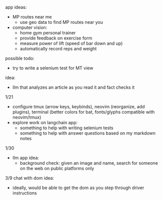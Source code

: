 app ideas:
- MP routes near me
	- use geo data to find MP routes near you
- computer vision:
	- home gym personal trainer
	- provide feedback on exercise form
	- measure power of lift (speed of bar down and up)
	- automatically record reps and weight

possible todo:
- try to write a selenium test for MT view

idea:
- llm that analyzes an article as you read it and fact checks it

1/21
- configure tmux (arrow keys, keybinds), neovim (reorganize, add plugins), terminal (better colors for bat, fonts/glyphs compatible with neovim/tmux)
- explore work on langchain app:
	- something to help with writing selenium tests
	- something to help with answer questions based on my markdown notes

1/30
- llm app idea: 
	- background check: given an image and name, search for someone on the web on public platforms only

3/9
chat with dom idea:
- ideally, would be able to get the dom as you step through driver instructions


